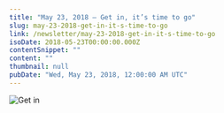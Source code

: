 ```yaml
---
title: "May 23, 2018 – Get in, it’s time to go"
slug: may-23-2018-get-in-it-s-time-to-go
link: /newsletter/may-23-2018-get-in-it-s-time-to-go
isoDate: 2018-05-23T00:00:00.000Z
contentSnippet: ""
content: ""
thumbnail: null
pubDate: "Wed, May 23, 2018, 12:00:00 AM UTC"
---
```


![Get in](https://abouthalf.com/cdn-cgi/imagedelivery/oZs0WTb3giZ46YUUQdHDjQ/b2d3d5b4-e5f9-48ea-e657-fc3697399800/width=1200,format=auto "Get in")
